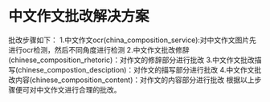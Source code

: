 # 中文作文批改解决方案
批改步骤如下：
1.中文作文ocr(china_composition_service):对中文作文图片先进行ocr检测，然后不同角度进行检测
2.中文作文批改修辞(chinese_composition_rhetoric)：对作文的修辞部分进行批改
3.中文作文批改描写(chinese_compostion_desciption)：对作文的描写部分进行批改
4.中文作文批改内容(chinese_composition_content)：对作文的内容部分进行批改
根据以上步骤便可对中文作文进行合理的批改。
